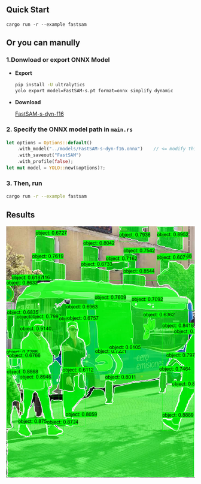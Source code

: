 ## Quick Start

```shell
cargo run -r --example fastsam
```

## Or you can manully


### 1.Donwload or export ONNX Model

- **Export**  

    ```bash
    pip install -U ultralytics
    yolo export model=FastSAM-s.pt format=onnx simplify dynamic
    ```

- **Download**  

    [FastSAM-s-dyn-f16](https://github.com/jamjamjon/assets/releases/download/v0.0.1/FastSAM-s-dyn-f16.onnx)

### 2. Specify the ONNX model path in `main.rs`

```Rust
let options = Options::default()
    .with_model("../models/FastSAM-s-dyn-f16.onnx")    // <= modify this
    .with_saveout("FastSAM")
    .with_profile(false);
let mut model = YOLO::new(&options)?;
```

### 3. Then, run

```bash
cargo run -r --example fastsam
```

## Results

![](./demo.jpg)
